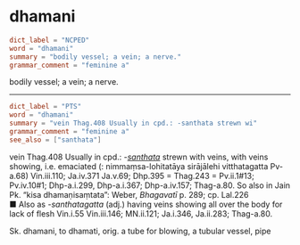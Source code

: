 # dhamani

``` toml
dict_label = "NCPED"
word = "dhamani"
summary = "bodily vessel; a vein; a nerve."
grammar_comment = "feminine a"
```

bodily vessel; a vein; a nerve.

--------------------

``` toml
dict_label = "PTS"
word = "dhamani"
summary = "vein Thag.408 Usually in cpd.: -santhata strewn wi"
grammar_comment = "feminine a"
see_also = ["santhata"]
```

vein Thag.408 Usually in cpd.: *\-[santhata](santhata.md)* strewn with veins, with veins showing, i.e. emaciated (: nimmaṃsa\-lohitatāya sirājālehi vitthatagatta Pv\-a.68) Vin.iii.110; Ja.iv.371 Ja.v.69; Dhp.395 = Thag.243 = Pv.ii.1#13; Pv.iv.10#1; Dhp\-a.i.299, Dhp\-a.i.367; Dhp\-a.iv.157; Thag\-a.80. So also in Jain Pk. “kisa dhamaṇisaṃtata”: Weber, *Bhagavatī* p. 289; cp. Lal.226  
■ Also as *\-santhatagatta* (adj.) having veins showing all over the body for lack of flesh Vin.i.55 Vin.iii.146; MN.ii.121; Ja.i.346, Ja.ii.283; Thag\-a.80.

Sk. dhamani, to dhamati, orig. a tube for blowing, a tubular vessel, pipe

